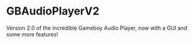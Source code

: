 # GBAudioPlayerV2
 Version 2.0 of the incredible Gameboy Audio Player, now with a GUI and some more features!
